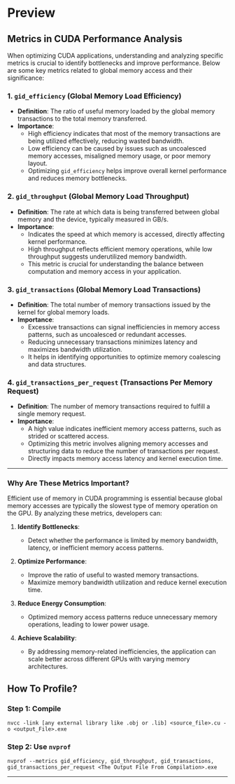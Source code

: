 # Preview

## Metrics in CUDA Performance Analysis

When optimizing CUDA applications, understanding and analyzing specific metrics is crucial to identify bottlenecks and improve performance. Below are some key metrics related to global memory access and their significance:

### 1. **`gid_efficiency` (Global Memory Load Efficiency)**
   - **Definition**: The ratio of useful memory loaded by the global memory transactions to the total memory transferred.
   - **Importance**: 
     - High efficiency indicates that most of the memory transactions are being utilized effectively, reducing wasted bandwidth.
     - Low efficiency can be caused by issues such as uncoalesced memory accesses, misaligned memory usage, or poor memory layout.
     - Optimizing `gid_efficiency` helps improve overall kernel performance and reduces memory bottlenecks.

### 2. **`gid_throughput` (Global Memory Load Throughput)**
   - **Definition**: The rate at which data is being transferred between global memory and the device, typically measured in GB/s.
   - **Importance**:
     - Indicates the speed at which memory is accessed, directly affecting kernel performance.
     - High throughput reflects efficient memory operations, while low throughput suggests underutilized memory bandwidth.
     - This metric is crucial for understanding the balance between computation and memory access in your application.

### 3. **`gid_transactions` (Global Memory Load Transactions)**
   - **Definition**: The total number of memory transactions issued by the kernel for global memory loads.
   - **Importance**:
     - Excessive transactions can signal inefficiencies in memory access patterns, such as uncoalesced or redundant accesses.
     - Reducing unnecessary transactions minimizes latency and maximizes bandwidth utilization.
     - It helps in identifying opportunities to optimize memory coalescing and data structures.

### 4. **`gid_transactions_per_request` (Transactions Per Memory Request)**
   - **Definition**: The number of memory transactions required to fulfill a single memory request.
   - **Importance**:
     - A high value indicates inefficient memory access patterns, such as strided or scattered access.
     - Optimizing this metric involves aligning memory accesses and structuring data to reduce the number of transactions per request.
     - Directly impacts memory access latency and kernel execution time.

---

### Why Are These Metrics Important?
Efficient use of memory in CUDA programming is essential because global memory accesses are typically the slowest type of memory operation on the GPU. By analyzing these metrics, developers can:

1. **Identify Bottlenecks**:
   - Detect whether the performance is limited by memory bandwidth, latency, or inefficient memory access patterns.

2. **Optimize Performance**:
   - Improve the ratio of useful to wasted memory transactions.
   - Maximize memory bandwidth utilization and reduce kernel execution time.

3. **Reduce Energy Consumption**:
   - Optimized memory access patterns reduce unnecessary memory operations, leading to lower power usage.

4. **Achieve Scalability**:
   - By addressing memory-related inefficiencies, the application can scale better across different GPUs with varying memory architectures.

## How To Profile?

### Step 1: Compile

`nvcc -link [any external library like .obj or .lib] <source_file>.cu -o <output_File>.exe`

### Step 2: Use `nvprof`

`nvprof --metrics gid_efficiency, gid_throughput, gid_transactions, gid_transactions_per_request <The Output File From Compilation>.exe`

-----

